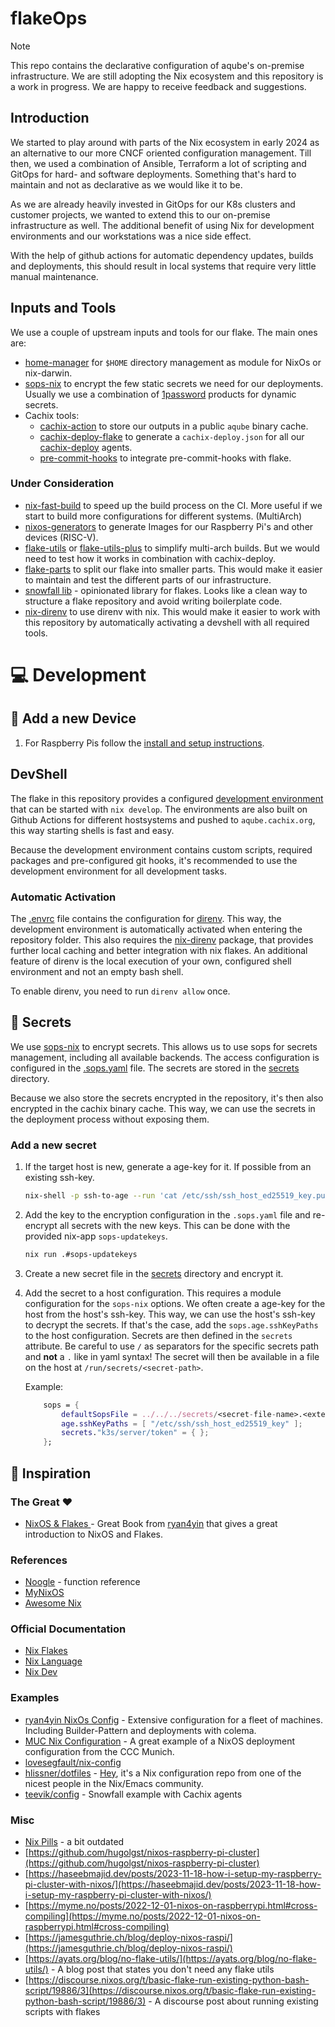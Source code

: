 # flakeOps

> [!NOTE]
> This repo contains the declarative configuration of aqube's on-premise infrastructure. We are still adopting the Nix ecosystem and this repository is a work in progress. We are happy to receive feedback and suggestions.

## Introduction

We started to play around with parts of the Nix ecosystem in early 2024 as an alternative to our more CNCF oriented configuration management. Till then, we used a combination of Ansible, Terraform a lot of scripting and GitOps for hard- and software deployments. Something that's hard to maintain and not as declarative as we would like it to be.

As we are already heavily invested in GitOps for our K8s clusters and customer projects, we wanted to extend this to our on-premise infrastructure as well. The additional benefit of using Nix for development environments and our workstations was a nice side effect.

With the help of github actions for automatic dependency updates, builds and deployments, this should result in local systems that require very little manual maintenance.

## Inputs and Tools
We use a couple of upstream inputs and tools for our flake. The main ones are:

- [home-manager](https://github.com/nix-community/home-manager) for `$HOME` directory management as module for NixOs or nix-darwin.
- [sops-nix](https://github.com/Mic92/sops-nix) to encrypt the few static secrets we need for our deployments. Usually we use a combination of [1password](https://1password.com/) products for dynamic secrets.
- Cachix tools:
  - [cachix-action](https://github.com/cachix/cachix-action) to store our outputs in a public `aqube` binary cache.
  - [cachix-deploy-flake](https://github.com/cachix/cachix-deploy-flake) to generate a `cachix-deploy.json` for all our [cachix-deploy](https://docs.cachix.org/deploy/) agents.
  - [pre-commit-hooks](https://github.com/cachix/pre-commit-hooks.nix) to integrate pre-commit-hooks with flake.

### Under Consideration
- [nix-fast-build](https://github.com/Mic92/nix-fast-build) to speed up the build process on the CI. More useful if we start to build more configurations for different systems. (MultiArch)
- [nixos-generators](https://github.com/nix-community/nixos-generators) to generate Images for our Raspberry Pi's and other devices (RISC-V).
- [flake-utils](https://github.com/numtide/flake-utils) or [flake-utils-plus](https://github.com/gytis-ivaskevicius/flake-utils-plus) to simplify multi-arch builds. But we would need to test how it works in combination with cachix-deploy.
- [flake-parts](https://github.com/hercules-ci/flake-parts) to split our flake into smaller parts. This would make it easier to maintain and test the different parts of our infrastructure.
- [snowfall lib](https://github.com/snowfallorg/lib) - opinionated library for flakes. Looks like a clean way to structure a flake repository and avoid writing boilerplate code.
- [nix-direnv](https://github.com/nix-community/nix-direnv) to use direnv with nix. This would make it easier to work with this repository by automatically activating a devshell with all required tools.

# 💻 Development

## 🚀 Add a new Device
1. For Raspberry Pis follow the [install and setup instructions](./docs/raspberry-pi.md).

## DevShell

The flake in this repository provides a configured [development environment](https://nixos.wiki/wiki/Development_environment_with_nix-shell#nix_develop) that can be started with `nix develop`. 
The environments are also built on Github Actions for different hostsystems and pushed to `aqube.cachix.org`, this way starting shells is fast and easy.

Because the development environment contains custom scripts, required packages and pre-configured git hooks, it's recommended to use the development environment for all development tasks.

### Automatic Activation

The [.envrc](./.envrc) file contains the configuration for [direnv](https://direnv.net/). This way, the development environment is automatically activated when entering the repository folder. This also requires the [nix-direnv](https://github.com/nix-community/nix-direnv) package, that provides further local caching and better integration with nix flakes.
An additional feature of direnv is the local execution of your own, configured shell environment and not an empty bash shell.

To enable direnv, you need to run `direnv allow` once.

## 🔐 Secrets

We use [sops-nix](https://github.com/Mic92/sops-nix) to encrypt secrets. This allows us to use sops for secrets management, including all available backends. The access configuration is configured in the [.sops.yaml](./.sops.yaml) file. The secrets are stored in the [secrets](./secrets) directory.

Because we also store the secrets encrypted in the repository, it's then also encrypted in the cachix binary cache. This way, we can use the secrets in the deployment process without exposing them.

### Add a new secret
1. If the target host is new, generate a age-key for it. If possible from an existing ssh-key.
    ```bash
    nix-shell -p ssh-to-age --run 'cat /etc/ssh/ssh_host_ed25519_key.pub | ssh-to-age'
    ```
2. Add the key to the encryption configuration in the `.sops.yaml` file and re-encrypt all secrets with the new keys. This can be done with the provided nix-app `sops-updatekeys`.
    ```bash
    nix run .#sops-updatekeys
    ```
3. Create a new secret file in the [secrets](./secrets) directory and encrypt it.
4. Add the secret to a host configuration. This requires a module configuration for the `sops-nix` options. We often create a age-key for the host from the host's ssh-key. This way, we can use the host's ssh-key to decrypt the secrets. If that's the case, add the `sops.age.sshKeyPaths` to the host configuration. Secrets are then defined in the `secrets` attribute. Be careful to use `/` as separators for the specific secrets path and **not** a `.` like in yaml syntax! The secret will then be available in a file on the host at `/run/secrets/<secret-path>`. 

    Example:

    ```nix
        sops = {
            defaultSopsFile = ../../../secrets/<secret-file-name>.<extension>;
            age.sshKeyPaths = [ "/etc/ssh/ssh_host_ed25519_key" ];
            secrets."k3s/server/token" = { };
        };
    ```

## 🙏 Inspiration

### The Great ❤️
- [NixOS & Flakes ](https://nixos-and-flakes.thiscute.world/preface) - Great Book from [ryan4yin](https://github.com/ryan4yin) that gives a great introduction to NixOS and Flakes.

### References
- [Noogle](https://noogle.dev/) - function reference
- [MyNixOS](https://mynixos.com/)
- [Awesome Nix](https://github.com/nix-community/awesome-nix)

### Official Documentation
- [Nix Flakes](https://nixos.wiki/wiki/Flakes)
- [Nix Language](https://nixos.org/manual/nix/stable/language/)
- [Nix Dev](https://nix.dev/)

### Examples

- [ryan4yin NixOs Config](https://github.com/ryan4yin/nix-config) - Extensive configuration for a fleet of machines. Including Builder-Pattern and deployments with colema.
- [MUC Nix Configuration](https://gitea.muc.ccc.de/muccc/nixos-deployment) - A great example of a NixOS deployment configuration from the CCC Munich.
- [lovesegfault/nix-config](https://github.com/lovesegfault/nix-config)
- [hlissner/dotfiles](https://github.com/hlissner/dotfiles) - [Hey](https://www.youtube.com/watch?v=ZZ5LpwO-An4), it's a Nix configuration repo from one of the nicest people in the Nix/Emacs community.
- [teevik/config](https://github.com/teevik/Config) - Snowfall example with Cachix agents

### Misc

- [Nix Pills](https://nixos.org/guides/nix-pills/index.html) - a bit outdated
- [https://github.com/hugolgst/nixos-raspberry-pi-cluster](https://github.com/hugolgst/nixos-raspberry-pi-cluster)
- [https://haseebmajid.dev/posts/2023-11-18-how-i-setup-my-raspberry-pi-cluster-with-nixos/](https://haseebmajid.dev/posts/2023-11-18-how-i-setup-my-raspberry-pi-cluster-with-nixos/)
- [https://myme.no/posts/2022-12-01-nixos-on-raspberrypi.html#cross-compiling](https://myme.no/posts/2022-12-01-nixos-on-raspberrypi.html#cross-compiling)
- [https://jamesguthrie.ch/blog/deploy-nixos-raspi/](https://jamesguthrie.ch/blog/deploy-nixos-raspi/)
- [https://ayats.org/blog/no-flake-utils/](https://ayats.org/blog/no-flake-utils/) - A blog post that states you don't need any flake utils
- [https://discourse.nixos.org/t/basic-flake-run-existing-python-bash-script/19886/3](https://discourse.nixos.org/t/basic-flake-run-existing-python-bash-script/19886/3) - A discourse post about running existing scripts with flakes
